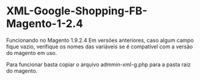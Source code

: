 # XML-Google-Shopping-FB-Magento-1-2.4

Funcionando no Magento 1.9.2.4
Em versões anteriores, caso algum campo fique vazio, verifique os nomes das variáveis se é compatível com a versão do magento em uso.


Para funcionar basta copiar o arquivo admmin-xml-g.php para a pasta raiz do magento.
